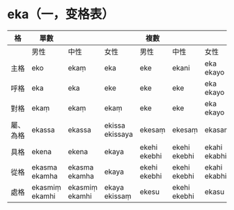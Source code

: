 # eka（一，变格表）

| 格 |單數| | | 複數 | | |
|-|-|- | - | - |- | -|
||男性|中性|女性|男性|中性|女性|
|主格|eko|ekaṃ|eka|eke|ekani|eka<br>ekayo|
|呼格|eka|eka|eke|eke|eke|eka<br>ekayo|
|對格|ekaṃ|ekaṃ|ekaṃ|eke|eke|eka<br>ekayo|
|屬、為格|ekassa|ekassa|ekissa<br>ekissaya|ekesaṃ|ekesaṃ|ekasaṃ|
|具格|ekena|ekena|ekaya|ekehi<br>ekebhi|ekehi<br>ekebhi|ekahi<br>ekabhi|
|從格|ekasma<br>ekamha|ekasma<br>ekamha|ekaya|ekehi<br>ekebhi|ekehi<br>ekebhi|ekahi<br>ekabhi|
|處格|ekasmiṃ<br>ekamhi|ekasmiṃ<br>ekamhi|ekaya<br>ekissaṃ|ekesu|ekehi<br>ekebhi|ekasu|